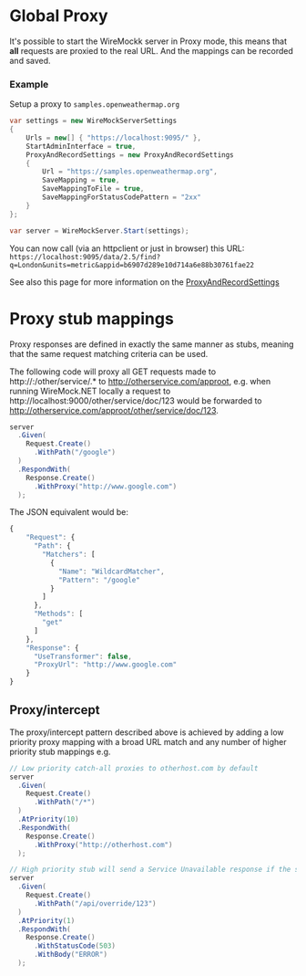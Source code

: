 # Global Proxy
It's possible to start the WireMockk server in Proxy mode, this means that **all** requests are proxied to the real URL. And the mappings can be recorded and saved.

### Example
Setup a proxy to `samples.openweathermap.org`

``` c#
var settings = new WireMockServerSettings
{
    Urls = new[] { "https://localhost:9095/" },
    StartAdminInterface = true,
    ProxyAndRecordSettings = new ProxyAndRecordSettings
    {
        Url = "https://samples.openweathermap.org",
        SaveMapping = true,
        SaveMappingToFile = true,
        SaveMappingForStatusCodePattern = "2xx"
    }
};

var server = WireMockServer.Start(settings);
```

You can now call (via an httpclient or just in browser) this URL: `https://localhost:9095/data/2.5/find?q=London&units=metric&appid=b6907d289e10d714a6e88b30761fae22`

See also this page for more information on the [ProxyAndRecordSettings](https://github.com/WireMock-Net/WireMock.Net/wiki/Settings#proxyandrecordsettings)

# Proxy stub mappings
Proxy responses are defined in exactly the same manner as stubs, meaning that the same request matching criteria can be used.

The following code will proxy all GET requests made to http://<host>:<port>/other/service/.* to http://otherservice.com/approot, e.g. when running WireMock.NET locally a request to http://localhost:9000/other/service/doc/123 would be forwarded to http://otherservice.com/approot/other/service/doc/123.

``` c#
server
  .Given(
    Request.Create()
      .WithPath("/google")
  )
  .RespondWith(
    Response.Create()
      .WithProxy("http://www.google.com")
  );
```

The JSON equivalent would be:
``` js
{
    "Request": {
      "Path": {
        "Matchers": [
          {
            "Name": "WildcardMatcher",
            "Pattern": "/google"
          }
        ]
      },
      "Methods": [
        "get"
      ]
    },
    "Response": {
      "UseTransformer": false,
      "ProxyUrl": "http://www.google.com"
    }
}
```

## Proxy/intercept

The proxy/intercept pattern described above is achieved by adding a low priority proxy mapping with a broad URL match and any number of higher priority stub mappings e.g.

``` c#
// Low priority catch-all proxies to otherhost.com by default
server
  .Given(
    Request.Create()
      .WithPath("/*")
  )
  .AtPriority(10)
  .RespondWith(
    Response.Create()
      .WithProxy("http://otherhost.com")
  );

// High priority stub will send a Service Unavailable response if the specified URL is requested:
server
  .Given(
    Request.Create()
      .WithPath("/api/override/123")
  )
  .AtPriority(1)
  .RespondWith(
    Response.Create()
      .WithStatusCode(503)
      .WithBody("ERROR")
  );
```     


